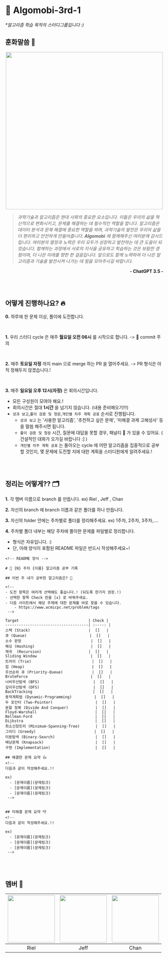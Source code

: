 # 🤖 Algomobi-3rd-1

_*알고리즘 학습 목적의 스터디그룹입니다 :)_

## 훈화말씀 🫡

<div align='center'>

<img src=https://github.com/mobi-social/algomobi-3rd-1/assets/50646145/5f9e687a-7432-4b68-bf1f-dadfce3576d5 width='500'>

</div>

<div align="center">


</div>

> _과학기술과 알고리즘은 현대 사회의 중요한 요소입니다. 이들은 우리의 삶을 혁신적으로 변화시키고, 문제를 해결하는 데 필수적인 역할을 합니다. 알고리즘은 데이터 분석과 문제 해결에 중요한 역할을 하며, 과학기술의 발전은 우리의 삶을 더 편리하고 안전하게 만들어줍니다. **Algomobi** 에 함께해주신 여러분께 감사드립니다. 여러분의 열정과 노력은 우리 모두가 성장하고 발전하는 데 큰 도움이 되었습니다. 함께하는 과정에서 서로의 지식을 공유하고 학습하는 것은 보람찬 경험이며, 더 나은 미래를 향한 한 걸음입니다. 앞으로도 함께 노력하여 더 나은 알고리즘과 기술을 발전시켜 나가는 데 힘을 모아주시길 바랍니다._
<div align='right'>
    
**- ChatGPT 3.5 -**
</div>

<br/>
<br/>

## 어떻게 진행하나요? 🔥

**0.** 하루에 한 문제 이상, 풀이에 도전합니다.

<br/>

**1.** 우리 스터디 cycle 은 매주 **월요일 오전 06시** 를 시작으로 합니다.
-> 🚨 commit 주의

<br/>

**2.** 매주 **토요일 자정** 까지 main 으로 merge 하는 PR 을 열어주세요.
 -> PR 형식은 아직 정해두지 않겠습니다.!

<br/>

**3.** 매주 **일요일 오후 12시(자정)** 은 회의시간입니다.
- 모든 구성원이 모여야 해요.!
-  회의시간은 절대 **1시간** 을 넘기지 않습니다. (내용 준비해오기!!!)
- `성과 보고`,`풀이 검증 및 청문`,`개인별 차주 계획 공표` 순서로 진행됩니다.
    - `성과 보고` 는 '사용한 알고리즘', '추천하고 싶은 문제', '미해결 과제 고해성사' 등을 말씀 해주시면 됩니다.
    - `풀이 검증 및 청문` 시간, 질문에 대답을 못할 경우, 패널티 🤑 가 있을 수 있어요. ( 건설적인 대화가 오가길 바랍니다 :] )
    - `개인별 차주 계획 공표` 는 돌아오는 cycle 에 어떤 알고리즘을 집중적으로 공부할 것인지, 몇 문제에 도전할 지에 대한 계획을 스터디원에게 알려주세요.!
 

<br/>
<br/>


## 정리는 어떻게?? 🗂️

**1.** 각 멤버 이름으로 branch 를 만듭니다. ex) Riel , Jeff , Chan

**2.** 자신의 branch 에 branch 이름과 같은 폴더를 하나 만듭니다.

**3.** 자신의 folder 안에는 주차별로 폴더를 정리해주세요. ex) 1주차, 2주차, 3주차,....

**4.** 주차별 폴더 내부는 해당 주차에 풀이한 문제를 파일별로 정리합니다.
 - 형식은 자유입니다. :)
 - 단, 아래 양식이 포함된 README 파일은 반드시 작성해주세요~!


```
<!-- README 양식 -->

# 📝 {N} 주차 {이름} 알고리즘 공부 기록 

## 이번 주 내가 공부한 알고리즘은? 🎯

<!--
- 도전 항목은 여러개 선택해도 좋습니다.! (되도록 한가지 권장.!)
- 선택한 항목 Check 란을 [x] 로 바꿔주세요.
- 다음 사이트에서 해당 주제에 대한 문제를 바로 찾을 수 있습니다.
    - https://www.acmicpc.net/problem/tags
 -->

Target                               | Check |
-------------------------------------| :----: |
스택 (Stack)                          |  []   |
큐 (Queue)                            |  []   |
소수 판정                               |  []   |
해싱 (Hashing)                         |  []   |
재귀 	(Recursion)                     |  []   |
Sliding Window                        |  []   |
트라이 (Trie)                           |  []   |
힙 (Heap)                              |  []   |
우선순위 큐 (Priority-Queue)             |  []   |
BruteForce                            |  []   |
너비우선탐색 (BFS)                        |  []   |
깊이우선탐색 (DFS)                        |  []   |
BackTracking                           |  []   |
동적계획법 (Dynamic-Programming)          |  []   |
두 포인터 (Two-Pointer)                   |  []   |
분할 정복 (Divide And Conquer)            |  []   |
Floyd-Warshall                          |  []   |
Bellman-Ford                            |  []   |
Dijkstra                                |  []   |
최소신장트리 (Minimum-Spanning-Tree)       |  []   |
그리디 (Greedy)                          |  []   |
이분탐색 (Binary-Search)                  |  []   |
배낭문제 (Knapsack)                       |  []   |
구현 (Implementation)                    |  []   |

## 해결한 문제 요약 👍
<!--
다음과 같이 작성해주세요.!!

ex)
  - [문제이름](문제링크)
  - [문제이름](문제링크)
  - [문제이름](문제링크)
 -->


## 미해결 문제 요약 👎
<!--
다음과 같이 작성해주세요.!!

ex)
  - [문제이름](문제링크)
  - [문제이름](문제링크)
  - [문제이름](문제링크)
 -->

```

<br/>
<br/>


## 멤버 🤦

| <a href="https://github.com/keeprok"><img src="https://avatars.githubusercontent.com/u/140785214?v=4" width="150" height="150"/></a> | <a href="https://github.com/TransparentDeveloper"><img src="https://avatars.githubusercontent.com/u/50646145?v=4" width="150" height="150"/></a> | <a href="https://github.com/snkchan"><img src="https://avatars.githubusercontent.com/u/144839872?v=4" width="150" height="150"/></a> |
| :--: | :--: | :--: |
| Riel | Jeff | Chan | 

